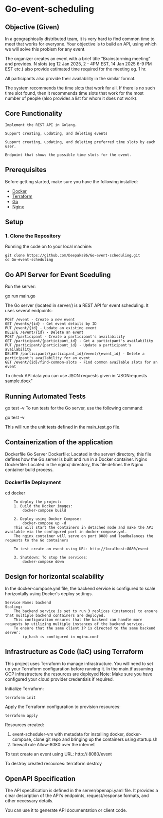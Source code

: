 # Go-event-scheduling

## Objective (Given)

In a geographically distributed team, it is very hard to find common time to meet that works for everyone. Your objective is to build an API, using which we will solve this problem for any event.

The organizer creates an event with a brief title “Brainstorming meeting” and provides. N slots (eg 12 Jan 2025, 2 - 4PM EST, 14 Jan 2025 6-9 PM EST etc.) also provide estimated time required for the meeting eg. 1 hr.

All participants also provide their availability in the similar format. 

The system recommends the time slots that work for all. If there is no such time slot found, then it recommends time slots that work for the most number of people (also provides a list for whom it does not work).

## Core Functionality

    Implement the REST API in Golang.

    Support creating, updating, and deleting events

    Support creating, updating, and deleting preferred time slots by each user.

    Endpoint that shows the possible time slots for the event.

## Prerequisites

Before getting started, make sure you have the following installed:

- [Docker](https://www.docker.com/get-started)
- [Terraform](https://www.terraform.io/downloads.html)
- [Go](https://golang.org/dl/)
- [Nginx](https://nginx.org/en/docs/)

## Setup

### 1. Clone the Repository

Running the code on to your local machine:
    
    git clone https://github.com/Deepaks86/Go-event-scheduling.git
    cd Go-event-scheduling

## Go API Server for Event Sceduling
Run the server:

go run main.go

The Go server (located in server/) is a REST API for event scheduling. It uses several endpoints:

    POST /event - Create a new event
    GET /events/{id} - Get event details by ID
    PUT /event/{id} - Update an existing event
    DELETE /event/{id} - Delete an event
    POST /participant - Create a participant's availability
    GET /participant/{participant_id} - Get a participant's availability
    PUT /participant/{participant_id} - Update a participant's availability
    DELETE /participant/{participant_id}/event/{event_id} - Delete a participant's availability for an event
    GET /event/{id}/find-common-slots - Find common available slots for an event

To check API data you can use JSON requests given in "JSONrequests sample.docx"

## Running Automated Tests

go test -v
To run tests for the Go server, use the following command:

go test -v

This will run the unit tests defined in the main_test.go file.

## Containerization of the application
Dockerfile
    Go Server Dockerfile: Located in the server/ directory, this file defines how the Go server is built and run in a Docker container.
    Nginx Dockerfile: Located in the nginx/ directory, this file defines the Nginx container build process.

### Dockerfile Deployment

cd docker

        To deploy the project: 
        1. Build the Docker images:
            docker-compose build

        2. Deploy using Docker Compose:
            docker-compose up -d    
        This will start the containers in detached mode and make the API available via the configured port in docker-compose.yml.
        The nginx container will serve on port 8080 and loadbalances the requests to the Go containers

        To test create an event using URL: http://localhost:8080/event

        3. Shutdown: To stop the services:
            docker-compose down

## Design for horizontal scalability
In the docker-compose.yml file, the backend service is configured to scale horizontally using Docker's deploy settings. 

    Service Name: backend
    Scaling:
        The backend service is set to run 3 replicas (instances) to ensure that multiple backend containers are deployed.
        This configuration ensures that the backend can handle more requests by utilizing multiple instances of the backend service.
        To ensure that the same client IP is directed to the same backend server:
            ip_hash is configured in nginx.conf

## Infrastructure as Code (IaC) using Terraform
This project uses Terraform to manage infrastructure. You will need to set up your Terraform configuration before running it.
In the main.tf assuming GCP infrastructure the resources are deployed
    Note: Make sure you have configured your cloud provider credentials if required.
    
Initialize Terraform:

    terraform init

Apply the Terraform configuration to provision resources:

    terraform apply

Resources created: 
1. event-scheduler-vm with
        metadata for installing docker, docker-compose, clone git repo and bringing up the containers using startup.sh
2. firewall rule Allow-8080 over the internet

To test create an event using URL: http://<Public IP of VM>:8080/event

To destroy created resources:
    terraform destroy


## OpenAPI Specification

The API specification is defined in the server/openapi.yaml file. It provides a clear description of the API's endpoints, request/response formats, and other necessary details.

You can use it to generate API documentation or client code.